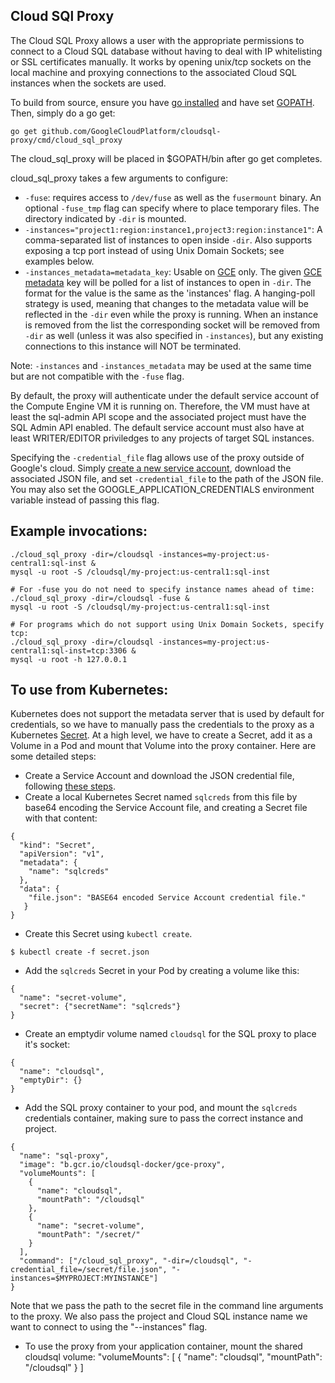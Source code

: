 
## Cloud SQl Proxy
The Cloud SQL Proxy allows a user with the appropriate permissions to connect
to a Cloud SQL database without having to deal with IP whitelisting or SSL
certificates manually. It works by opening unix/tcp sockets on the local machine
and proxying connections to the associated Cloud SQL instances when the sockets
are used.

To build from source, ensure you have [go installed](https://golang.org/doc/install)
and have set [GOPATH](https://github.com/golang/go/wiki/GOPATH). Then, simply do a go get:

    go get github.com/GoogleCloudPlatform/cloudsql-proxy/cmd/cloud_sql_proxy

The cloud_sql_proxy will be placed in $GOPATH/bin after go get completes.

cloud_sql_proxy takes a few arguments to configure:

* `-fuse`: requires access to `/dev/fuse` as well as the `fusermount` binary. An
  optional `-fuse_tmp` flag can specify where to place temporary files. The
  directory indicated by `-dir` is mounted.
* `-instances="project1:region:instance1,project3:region:instance1"`: A comma-separated list
  of instances to open inside `-dir`. Also supports exposing a tcp port instead of using Unix Domain Sockets; see examples below.
* `-instances_metadata=metadata_key`: Usable on [GCE](https://cloud.google.com/compute/docs/quickstart) only. The given [GCE metadata](https://cloud.google.com/compute/docs/metadata) key will be
  polled for a list of instances to open in `-dir`. The format for the value is the same as the 'instances' flag. A hanging-poll strategy is used, meaning that changes to
  the metadata value will be reflected in the `-dir` even while the proxy is
  running. When an instance is removed from the list the corresponding socket
  will be removed from `-dir` as well (unless it was also specified in
  `-instances`), but any existing connections to this instance will NOT be
  terminated.

Note: `-instances` and `-instances_metadata` may be used at the same time but
are not compatible with the `-fuse` flag.

By default, the proxy will authenticate under the default service account of the
Compute Engine VM it is running on. Therefore, the VM must have at least the
sql-admin API scope and the associated project must have the SQL Admin API
enabled.  The default service account must also have at least WRITER/EDITOR
priviledges to any projects of target SQL instances.

Specifying the `-credential_file` flag allows use of the proxy outside of
Google's cloud. Simply [create a new service
account](https://console.developers.google.com/project/_/apiui/credential/serviceaccount),
download the associated JSON file, and set `-credential_file` to the path of the
JSON file. You may also set the GOOGLE_APPLICATION_CREDENTIALS environment variable instead of passing this flag.

## Example invocations:

    ./cloud_sql_proxy -dir=/cloudsql -instances=my-project:us-central1:sql-inst &
    mysql -u root -S /cloudsql/my-project:us-central1:sql-inst

    # For -fuse you do not need to specify instance names ahead of time:
    ./cloud_sql_proxy -dir=/cloudsql -fuse &
    mysql -u root -S /cloudsql/my-project:us-central1:sql-inst

    # For programs which do not support using Unix Domain Sockets, specify tcp:
    ./cloud_sql_proxy -dir=/cloudsql -instances=my-project:us-central1:sql-inst=tcp:3306 &
    mysql -u root -h 127.0.0.1

## To use from Kubernetes:

Kubernetes does not support the metadata server that is used by default for credentials, so we have to manually
pass the credentials to the proxy as a Kubernetes [Secret](http://kubernetes.io/v1.1/docs/user-guide/secrets.html).
At a high level, we have to create a Secret, add it as a Volume in a Pod and mount that Volume into the proxy container.
Here are some detailed steps:

* Create a Service Account and download the JSON credential file, following [these steps](https://cloud.google.com/docs/authentication#developer_workflow).
* Create a local Kubernetes Secret named `sqlcreds` from this file by base64 encoding the Service Account file, and creating a Secret file with that content:
```
{
  "kind": "Secret",
  "apiVersion": "v1",
  "metadata": {
    "name": "sqlcreds"
  },
  "data": {
    "file.json": "BASE64 encoded Service Account credential file."
   }
} 
```
* Create this Secret using `kubectl create`.
```
$ kubectl create -f secret.json
```
* Add the `sqlcreds` Secret in your Pod by creating a volume like this:
```
{
  "name": "secret-volume",
  "secret": {"secretName": "sqlcreds"}
}
```
* Create an emptydir volume named `cloudsql` for the SQL proxy to place it's socket:
```
{
  "name": "cloudsql",
  "emptyDir": {}
}
```
* Add the SQL proxy container to your pod, and mount the `sqlcreds` credentials container, making sure to pass the correct instance and project.
```
{
  "name": "sql-proxy",
  "image": "b.gcr.io/cloudsql-docker/gce-proxy",
  "volumeMounts": [
    {
      "name": "cloudsql",
      "mountPath": "/cloudsql"
    },
    {
      "name": "secret-volume",
      "mountPath": "/secret/"
    }
  ],
  "command": ["/cloud_sql_proxy", "-dir=/cloudsql", "-credential_file=/secret/file.json", "-instances=$MYPROJECT:MYINSTANCE"]
}
```
Note that we pass the path to the secret file in the command line arguments to the proxy.
We also pass the project and Cloud SQL instance name we want to connect to using the "--instances" flag.

* To use the proxy from your application container, mount the shared cloudsql volume:
"volumeMounts": [
  {
    "name": "cloudsql",
    "mountPath": "/cloudsql"
  }
]
